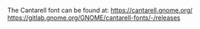The Cantarell font can be found at:
https://cantarell.gnome.org/
https://gitlab.gnome.org/GNOME/cantarell-fonts/-/releases
